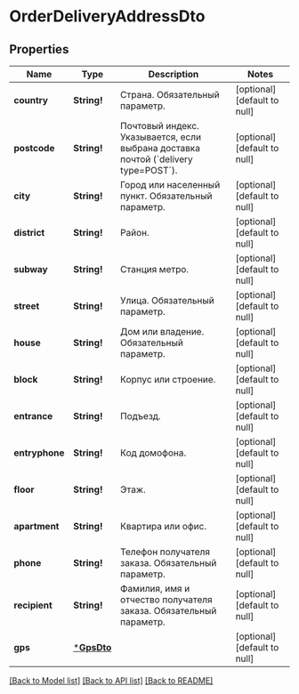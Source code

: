 # OrderDeliveryAddressDto

## Properties
Name | Type | Description | Notes
------------ | ------------- | ------------- | -------------
**country** | **String!** | Страна.  Обязательный параметр.  | [optional] [default to null]
**postcode** | **String!** | Почтовый индекс.  Указывается, если выбрана доставка почтой (&#x60;delivery type&#x3D;POST&#x60;).  | [optional] [default to null]
**city** | **String!** | Город или населенный пункт.  Обязательный параметр.  | [optional] [default to null]
**district** | **String!** | Район. | [optional] [default to null]
**subway** | **String!** | Станция метро. | [optional] [default to null]
**street** | **String!** | Улица.  Обязательный параметр.  | [optional] [default to null]
**house** | **String!** | Дом или владение.  Обязательный параметр.  | [optional] [default to null]
**block** | **String!** | Корпус или строение. | [optional] [default to null]
**entrance** | **String!** | Подъезд. | [optional] [default to null]
**entryphone** | **String!** | Код домофона. | [optional] [default to null]
**floor** | **String!** | Этаж. | [optional] [default to null]
**apartment** | **String!** | Квартира или офис. | [optional] [default to null]
**phone** | **String!** | Телефон получателя заказа.  Обязательный параметр.  | [optional] [default to null]
**recipient** | **String!** | Фамилия, имя и отчество получателя заказа.  Обязательный параметр.  | [optional] [default to null]
**gps** | [***GpsDto**](GpsDTO.md) |  | [optional] [default to null]

[[Back to Model list]](../README.md#documentation-for-models) [[Back to API list]](../README.md#documentation-for-api-endpoints) [[Back to README]](../README.md)



